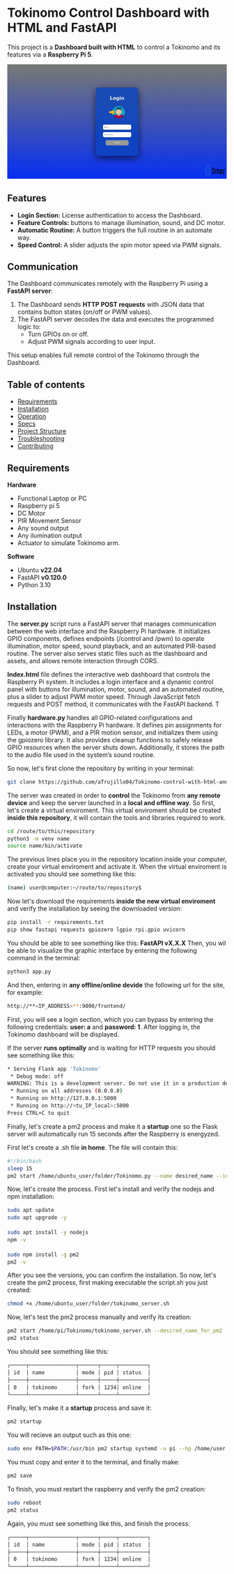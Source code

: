 # Tokinomo Control Dashboard with HTML and FastAPI

This project is a **Dashboard built with HTML** to control a Tokinomo and its features via a **Raspberry Pi 5**.

![](/assets/dashboard.gif)

## Features

- **Login Section:** License authentication to access the Dashboard.  
- **Feature Controls:** buttons to manage illumination, sound, and DC motor.  
- **Automatic Routine:** A button triggers the full routine in an automate way.  
- **Speed Control:** A slider adjusts the spin motor speed via PWM signals.

## Communication

The Dashboard communicates remotely with the Raspberry Pi using a **FastAPI server**:

1. The Dashboard sends **HTTP POST requests** with JSON data that contains button states (on/off or PWM values).  
2. The FastAPI server decodes the data and executes the programmed logic to:
   - Turn GPIOs on or off.  
   - Adjust PWM signals according to user input.

This setup enables full remote control of the Tokinomo through the Dashboard.

## Table of contents
- [Requirements](#Requirements)
- [Installation](#Installation)
- [Operation](#Operation)
- [Specs](#Specs)
- [Project Structure](#Project-Structure)
- [Troubleshooting](#Troubleshooting)
- [Contributing](#Contributing)

## Requirements
**Hardware**
- Functional Laptop or PC
- Raspberry pi 5
- DC Motor
- PIR Movement Sensor
- Any sound output
- Any ilumination output
- Actuator to simulate Tokinomo arm.

**Software**
- Ubuntu **v22.04** 
- FastAPI **v0.120.0**
- Python 3.10

## Installation

The **server.py** script runs a FastAPI server that manages communication between the web interface and the Raspberry Pi hardware. It initializes GPIO components, defines endpoints (/control and /pwm) to operate illumination, motor speed, sound playback, and an automated PIR-based routine. The server also serves static files such as the dashboard and assets, and allows remote interaction through CORS. 

**Index.html** file defines the interactive web dashboard that controls the Raspberry Pi system. It includes a login interface and a dynamic control panel with buttons for illumination, motor, sound, and an automated routine, plus a slider to adjust PWM motor speed. Through JavaScript fetch requests and POST method, it communicates with the FastAPI backend. T

Finally **hardware.py** handles all GPIO-related configurations and interactions with the Raspberry Pi hardware. It defines pin assignments for LEDs, a motor (PWM), and a PIR motion sensor, and initializes them using the gpiozero library. It also provides cleanup functions to safely release GPIO resources when the server shuts down. Additionally, it stores the path to the audio file used in the system’s sound routine.

So now, let's first clone the repository by writing in your terminal:

```bash
git clone https://github.com/aTrujillo04/Tokinomo-control-with-html-and-fastapi.git
```

The server was created in order to **control** the Tokinomo from **any remote device** and keep the server launched in a **local and offline way**.
So first, let's create a virtual enviroment. This virtual enviroment should be created **inside this repository**, it will contain the tools and libraries required to work. 

```bash
cd /route/to/this/repository
python3 -m venv name
source name/bin/activate
```
The previous lines place you in the repository location inside your computer, create your virtual enviroment and activate it. When the virtual enviroment is activated you should see something like this:

```bash
(name) user@computer:~/route/to/repository$
```

Now let's download the requirements **inside the new virtual enviroment** and verify the installation by seeing the downloaded version:

```bash
pip install -r requirements.txt
pip show fastapi requests gpiozero lgpio rpi.gpio uvicorn
```
You should be able to see something like this: **FastAPI vX.X.X**
Then, you wil be able to visualize the graphic interface by entering the following command in the terminal:

```bash
python3 app.py
```

And then, entering in **any offline/online devide** the following url for the site, for example:

```bash
http://**<IP_ADDRESS>**:9000/frontend/
```

First, you will see a login section, which you can bypass by entering the following credentials: **user: a** and **password: 1**. After logging in, the Tokinomo dashboard will be displayed.


If the server **runs optimally** and is waiting for HTTP requests you should see something like this:

```bash
* Serving Flask app 'Tokinomo'
 * Debug mode: off
WARNING: This is a development server. Do not use it in a production deployment.
 * Running on all addresses (0.0.0.0)
 * Running on http://127.0.0.1:5000
 * Running on http://<tu_IP_local>:5000
Press CTRL+C to quit
```
Finally, let's create a pm2 process and make it a **startup** one so the Flask server will automatically run 15 seconds after the Raspberry is energyzed.

First let's create a .sh file **in home**. The file will contain this:

```bash
#!/bin/bash
sleep 15
pm2 start /home/ubuntu_user/folder/Tokinomo.py --name desired_name --interpreter python3
```
Now, let's create the process. First let's install and verify the nodejs and npm installation:

```bash
sudo apt update
sudo apt upgrade -y

sudo apt install -y nodejs
npm -v

sudo npm install -g pm2
pm2 -v
```
After you see the versions, you can confirm the installation. So now, let's create the pm2 process, first making executable the script.sh you just created:

```bash
chmod +x /home/ubuntu_user/folder/tokinomo_server.sh
```
Now, let's test the pm2 process manually and verify its creation:

```bash
pm2 start /home/pi/Tokinomo/tokinomo_server.sh --desired_name_for_pm2
pm2 status
```
You should see something like this:

```bash
┌─────┬───────────────┬──────┬─────┬─────────┐
│ id  │ name          │ mode │ pid │ status  │
├─────┼───────────────┼──────┼─────┼─────────┤
│ 0   │ tokinomo      │ fork │ 1234│ online  │
└─────┴───────────────┴──────┴─────┴─────────┘
```

FInally, let's make it a **startup** process and save it:

```bash
pm2 startup
```
You will recieve an output such as this one:

```bash
sudo env PATH=$PATH:/usr/bin pm2 startup systemd -u pi --hp /home/user
```
You must copy and enter it to the terminal, and finally make:

```bash
pm2 save
```
To finish, you must restart the raspberry and verify the pm2 creation:

```bash
sudo reboot
pm2 status
```
Again, you must see something like this, and finish the process:

```bash
┌─────┬───────────────┬──────┬─────┬─────────┐
│ id  │ name          │ mode │ pid │ status  │
├─────┼───────────────┼──────┼─────┼─────────┤
│ 0   │ tokinomo      │ fork │ 1234│ online  │
└─────┴───────────────┴──────┴─────┴─────────┘
```
